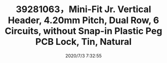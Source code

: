 ﻿---
layout: post 
title: 39281063，Mini-Fit Jr. Vertical Header, 4.20mm Pitch, Dual Row, 6 Circuits, without Snap-in Plastic Peg PCB Lock, Tin, Natural
tags: 5557
categories: housing-terminal
overview: Mini-Fit Jr. Vertical Header, 4.20mm Pitch, Dual Row, 6 Circuits, without Snap-in Plastic Peg PCB Lock, Tin, Natural
series: 5557
part_number: 39281063
thumb_img: static/202007/416-thumb-20200703153348.jpg
small_img: static/202007/416-20200703153348.jpg
date: 2020/7/3 7:32:55
---




